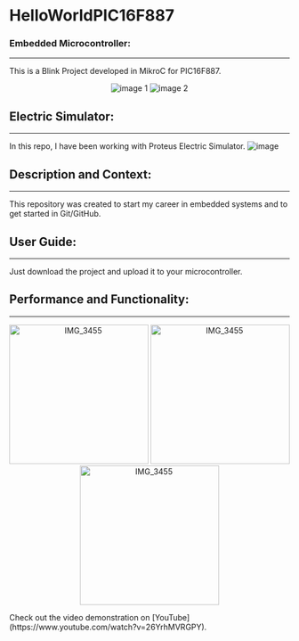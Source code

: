 # HelloWorldPIC16F887
### Embedded Microcontroller:
---
This is a Blink Project developed in MikroC for PIC16F887.

<p align="center">
  <img src="https://github.com/SiliCircuitCoder/HelloWorldPIC16F887/assets/174857123/12cf2111-9d57-4c43-8d4c-cb323a3a4021" alt="image 1">
  <img src="https://github.com/SiliCircuitCoder/HelloWorldPIC16F887/assets/174857123/71e37810-611c-4058-98dd-e12abc2021fd" alt="image 2">
</p>

## Electric Simulator:
---
In this repo, I have been working with Proteus Electric Simulator.
![image](https://github.com/SiliCircuitCoder/HelloWorldPIC16F887/assets/174857123/f3582dc6-dda0-4764-b547-5942d07c7dea)

## Description and Context:
---
This repository was created to start my career in embedded systems and to get started in Git/GitHub.

## User Guide:
---
Just download the project and upload it to your microcontroller.

## Performance and Functionality:
---
<p align="center">
  <img src="https://github.com/SiliCircuitCoder/HelloWorldPIC16F887/assets/174857123/5370b1b9-759c-4a1a-b0b0-caa3d4046c00" alt="IMG_3455" width="250">
  <img src="https://github.com/SiliCircuitCoder/HelloWorldPIC16F887/assets/174857123/7ee983cb-30be-458b-b476-079a7b8e1477" alt="IMG_3455" width="250">
  <img src="![image](https://github.com/SiliCircuitCoder/HelloWorldPIC16F887/assets/174857123/49d4ae97-0fdf-416d-8da1-38cecf0126b6)" alt="IMG_3455" width="250">
</p>
Check out the video demonstration on [YouTube](https://www.youtube.com/watch?v=26YrhMVRGPY).
